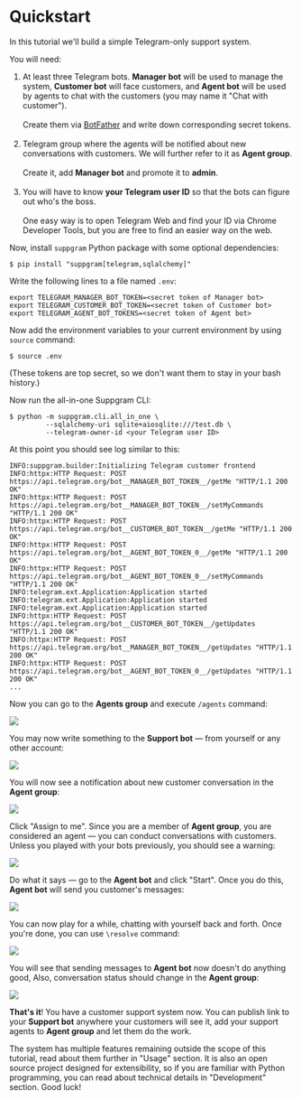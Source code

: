 # Quickstart

In this tutorial we'll build a simple Telegram-only support system.

You will need:

1. At least three Telegram bots. **Manager bot** will be used to manage the system, **Customer bot** will
   face customers, and **Agent bot** will be used by agents to chat 
   with the customers (you may name it "Chat with customer").
   <br/><br/>Create them via [BotFather](https://t.me/BotFather) and write down corresponding secret tokens.<br/> 
2. Telegram group where the agents will be notified about new conversations with customers. We will further refer
   to it as **Agent group**.
   <br/><br/>Create it, add **Manager bot** and promote it to **admin**.<br/> 
3. You will have to know **your Telegram user ID** so that the bots can figure out who's the boss.
   <br/><br/>One easy way is to open Telegram Web and find your ID via Chrome Developer Tools, but you are free to 
   find an easier way on the web.

Now, install `suppgram` Python package with some optional dependencies:
```shell
$ pip install "suppgram[telegram,sqlalchemy]"
```
Write the following lines to a file named `.env`:
```shell
export TELEGRAM_MANAGER_BOT_TOKEN=<secret token of Manager bot>
export TELEGRAM_CUSTOMER_BOT_TOKEN=<secret token of Customer bot>
export TELEGRAM_AGENT_BOT_TOKENS=<secret token of Agent bot>
```
Now add the environment variables to your current environment by using `source` command:
```shell
$ source .env
```
(These tokens are top secret, so we don't want them to stay in your bash history.) 

Now run the all-in-one Suppgram CLI:
```shell
$ python -m suppgram.cli.all_in_one \
         --sqlalchemy-uri sqlite+aiosqlite:///test.db \
         --telegram-owner-id <your Telegram user ID>
```

At this point you should see log similar to this:
```plain
INFO:suppgram.builder:Initializing Telegram customer frontend
INFO:httpx:HTTP Request: POST https://api.telegram.org/bot__MANAGER_BOT_TOKEN__/getMe "HTTP/1.1 200 OK"
INFO:httpx:HTTP Request: POST https://api.telegram.org/bot__MANAGER_BOT_TOKEN__/setMyCommands "HTTP/1.1 200 OK"
INFO:httpx:HTTP Request: POST https://api.telegram.org/bot__CUSTOMER_BOT_TOKEN__/getMe "HTTP/1.1 200 OK"
INFO:httpx:HTTP Request: POST https://api.telegram.org/bot__AGENT_BOT_TOKEN_0__/getMe "HTTP/1.1 200 OK"
INFO:httpx:HTTP Request: POST https://api.telegram.org/bot__AGENT_BOT_TOKEN_0__/setMyCommands "HTTP/1.1 200 OK"
INFO:telegram.ext.Application:Application started
INFO:telegram.ext.Application:Application started
INFO:telegram.ext.Application:Application started
INFO:httpx:HTTP Request: POST https://api.telegram.org/bot__CUSTOMER_BOT_TOKEN__/getUpdates "HTTP/1.1 200 OK"
INFO:httpx:HTTP Request: POST https://api.telegram.org/bot__MANAGER_BOT_TOKEN__/getUpdates "HTTP/1.1 200 OK"
INFO:httpx:HTTP Request: POST https://api.telegram.org/bot__AGENT_BOT_TOKEN_0__/getUpdates "HTTP/1.1 200 OK"
...
```

Now you can go to the **Agents group** and execute `/agents` command:

![](../images/after_agents_command.png)

You may now write something to the **Support bot** — from yourself or any other account:

![](../images/after_message_to_support_bot.png)

You will now see a notification about new customer conversation in the **Agent group**:

![](../images/new_conversation_notification.png)

Click "Assign to me". Since you are a member of **Agent group**, you are considered an agent —
you can conduct conversations with customers. Unless you played with your bots previously,
you should see a warning:

![](../images/after_assign_to_me.png)

Do what it says — go to the **Agent bot** and click "Start". Once you do this, **Agent bot** will
send you customer's messages:

![](../images/conversation.png)

You can now play for a while, chatting with yourself back and forth. Once you're done, you can 
use `\resolve` command:

![](../images/after_resolve.png)

You will see that sending messages to **Agent bot** now doesn't do anything good, Also,
conversation status should change in the **Agent group**: 

![](../images/resolved_conversation_notification.png)

**That's it**! You have a customer support system now. You can publish link to your **Support bot** anywhere
your customers will see it, add your support agents to **Agent group** and let them do the work.

The system has multiple features remaining outside the scope of this tutorial, read about them further in "Usage" 
section. It is also an open source project designed for extensibility, so if you are familiar with Python programming,
you can read about technical details in "Development" section. Good luck!

